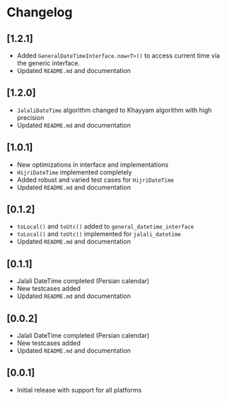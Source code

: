 # Changelog

## [1.2.1]
- Added `GeneralDateTimeInterface.now<T>()` to access current time via the generic interface.
- Updated `README.md` and documentation

## [1.2.0]
- `JalaliDateTime` algorithm changed to Khayyam algorithm with high precision
- Updated `README.md` and documentation

## [1.0.1]
- New optimizations in interface and implementations
- `HijriDateTime` implemented completely
- Added robust and varied test cases for `HijriDateTime`
- Updated `README.md` and documentation

## [0.1.2]
- `toLocal()` and `toUtc()` added to `general_datetime_interface`
- `toLocal()` and `toUtc()` implemented for `jalali_datetime`
- Updated `README.md` and documentation

## [0.1.1]
- Jalali DateTime completed (Persian calendar)
- New testcases added
- Updated `README.md` and documentation

## [0.0.2]
- Jalali DateTime completed (Persian calendar)
- New testcases added
- Updated `README.md` and documentation

## [0.0.1]
- Initial release with support for all platforms